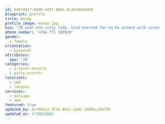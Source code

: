 ```yaml
---
id: 5d6f4417-660b-443f-8b6e-6c34c04d5d4b
blueprint: profile
title: Kendy
profile_image: kendy.jpg
bio: "20 year old curvy lady, kind hearted fun to be around with Located in kilimani, Westland,ngong Road and kileleshwan I can come to you or you can come to mines Can't wait to see you 🤗 and have some fun"
phone_number: '+254 771 185939'
gender:
  - female
orientation:
  - bisexual
attributes:
  age: '20'
categories:
  - a-level-escorts
  - party-escorts
locations:
  - cbd
  - langata
services:
  - massage
  - owo
featured: true
updated_by: 5cf982c2-3f3d-452c-a442-19d8bc2bef2b
updated_at: 1736852885
---
```

